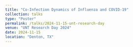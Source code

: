 ```yaml
---
title: "Co-Infection Dynamics of Influenza and COVID-19"
collection: talks
type: "Poster"
permalink: /talks/2024-11-15-unt-research-day
venue: "UNT Research Day 2024"
date: 2024-11-15
location: "Denton, TX"
---
```

